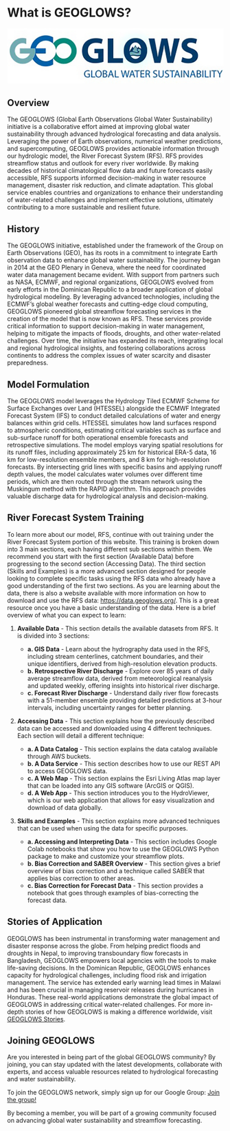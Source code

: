 # What is GEOGLOWS? 

![image](image3.png)

## Overview
The GEOGLOWS (Global Earth Observations Global Water Sustainability) 
initiative is a collaborative effort aimed at improving global 
water sustainability through advanced hydrological forecasting 
and data analysis. Leveraging the power of Earth observations, 
numerical weather predictions, and supercomputing, GEOGLOWS 
provides actionable information through our hydrologic model, the River Forecast System (RFS). RFS provides streamflow status and 
outlook for every river worldwide. By making decades of 
historical climatological flow data and future forecasts 
easily accessible, RFS supports informed decision-making
in water resource management, disaster risk reduction, and 
climate adaptation. This global service enables countries 
and organizations to enhance their understanding of 
water-related challenges and implement effective solutions, 
ultimately contributing to a more sustainable and 
resilient future.

## History
The GEOGLOWS initiative, established under the framework
of the Group on Earth Observations (GEO), has its roots 
in a commitment to integrate Earth observation data to 
enhance global water sustainability. The journey began 
in 2014 at the GEO Plenary in Geneva, where the need for 
coordinated water data management became evident. With 
support from partners such as NASA, ECMWF, and regional 
organizations, GEOGLOWS evolved from early efforts in the 
Dominican Republic to a broader application of global 
hydrological modeling. By leveraging advanced technologies, 
including the ECMWF’s global weather forecasts and cutting-edge
cloud computing, GEOGLOWS pioneered global streamflow 
forecasting services in the creation of the model that is now known as RFS. These services provide critical 
information to support decision-making in water management,
helping to mitigate the impacts of floods, droughts, and
other water-related challenges. Over time, the initiative
has expanded its reach, integrating local and regional 
hydrological insights, and fostering collaborations 
across continents to address the complex issues of 
water scarcity and disaster preparedness.

## Model Formulation
The GEOGLOWS model leverages the Hydrology Tiled ECMWF Scheme for Surface Exchanges over Land (HTESSEL) alongside the ECMWF Integrated Forecast System (IFS) to conduct detailed calculations of water and energy balances within grid cells. HTESSEL simulates how land surfaces respond to atmospheric conditions, estimating critical variables such as surface and sub-surface runoff for both operational ensemble forecasts and retrospective simulations. The model employs varying spatial resolutions for its runoff files, including approximately 25 km for historical ERA-5 data, 16 km for low-resolution ensemble members, and 8 km for high-resolution forecasts. By intersecting grid lines with specific basins and applying runoff depth values, the model calculates water volumes over different time periods, which are then routed through the stream network using the Muskingum method with the RAPID algorithm. This approach provides valuable discharge data for hydrological analysis and decision-making.

## River Forecast System Training
To learn more about our model, RFS, continue with out training under the River Forecast System portion of this website. This training is broken down into 3 main sections, each having different sub sections within them. We recommend you start with the first section (Available Data) before progressing to the second section (Accessing Data). The third section (Skills and Examples) is a more advanced section designed for people looking to complete specific tasks using the RFS data who already have a good understanding of the first two sections. As you are learning about the data, there is also a website available with more information on how to download and use the RFS data: https://data.geoglows.org/. This is a great resource once you have a basic understanding of the data. Here is a brief overview of what you can expect to learn: 
 
1. **Available Data** - This section details the available datasets from RFS. It is divided into 3 sections:  
    - **a. GIS Data** - Learn about the hydrography data used in the RFS, including stream centerlines, catchment boundaries, and their unique identifiers, derived from high-resolution elevation products.  
    - **b. Retrospective River Discharge** - Explore over 85 years of daily average streamflow data, derived from meteorological reanalysis and updated weekly, offering insights into historical river discharge.  
    - **c. Forecast River Discharge** - Understand daily river flow forecasts with a 51-member ensemble providing detailed predictions at 3-hour intervals, including uncertainty ranges for better planning.  

2. **Accessing Data** - This section explains how the previously described data can be accessed and downloaded using 4 different techniques. Each section will detail a different technique:  
    - **a. A Data Catalog** - This section explains the data catalog available through AWS buckets.  
    - **b. A Data Service** - This section describes how to use our REST API to access GEOGLOWS data.  
    - **c. A Web Map** - This section explains the Esri Living Atlas map layer that can be loaded into any GIS software (ArcGIS or QGIS).  
    - **d. A Web App** - This section introduces you to the HydroViewer, which is our web application that allows for easy visualization and download of data globally.  

3. **Skills and Examples** - This section explains more advanced techniques that can be used when using the data for specific purposes.  
    - **a. Accessing and Interpreting Data** - This section includes Google Colab notebooks that show you how to use the GEOGLOWS Python package to make and customize your streamflow plots.  
    - **b. Bias Correction and SABER Overview** - This section gives a brief overview of bias correction and a technique called SABER that applies bias correction to other areas.  
    - **c. Bias Correction for Forecast Data** - This section provides a notebook that goes through examples of bias-correcting the forecast data.  


## Stories of Application

GEOGLOWS has been instrumental in transforming water management 
and disaster response across the globe. From helping predict 
floods and droughts in Nepal, to improving transboundary flow 
forecasts in Bangladesh, GEOGLOWS empowers local agencies with 
the tools to make life-saving decisions. In the Dominican Republic, 
GEOGLOWS enhances capacity for hydrological challenges, including 
flood risk and irrigation management. The service has extended 
early warning lead times in Malawi and has been crucial in 
managing reservoir releases during hurricanes in Honduras. 
These real-world applications demonstrate the global impact 
of GEOGLOWS in addressing critical water-related challenges. 
For more in-depth stories of how GEOGLOWS is making a difference 
worldwide, visit [GEOGLOWS Stories](https://stories.geoglows.org/home).

## Joining GEOGLOWS
Are you interested in being part of the global GEOGLOWS community? 
By joining, you can stay updated with the latest developments, collaborate 
with experts, and access valuable resources related to hydrological forecasting 
and water sustainability.

To join the GEOGLOWS network, simply sign up for our Google Group:
[Join the group!](https://groups.google.com/g/geoglows)

By becoming a member, you will be part of a growing community 
focused on advancing global water sustainability and streamflow forecasting.

